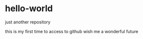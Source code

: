 # hello-world
just another repository

this is my first time to access to github
wish me a wonderful future
